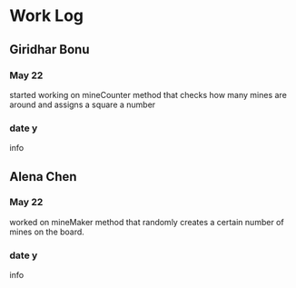 # Work Log

## Giridhar Bonu

### May 22

started working on mineCounter method that checks how many mines are around and assigns a square a number

### date y

info


## Alena Chen

### May 22

worked on mineMaker method that randomly creates a certain number of mines on the board.

### date y

info

